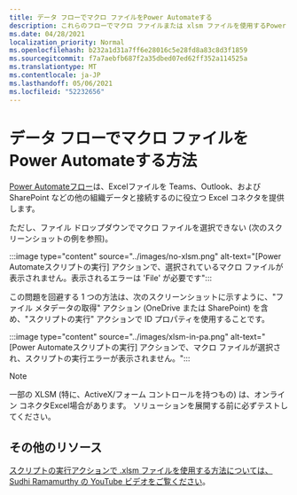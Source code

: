 ```yaml
---
title: データ フローでマクロ ファイルをPower Automateする
description: これらのフローでマクロ ファイルまたは xlsm ファイルを使用するPower Automateします。
ms.date: 04/28/2021
localization_priority: Normal
ms.openlocfilehash: b232a1d31a7ff6e28016c5e28fd8a83c8d3f1859
ms.sourcegitcommit: f7a7aebfb687f2a35dbed07ed62ff352a114525a
ms.translationtype: MT
ms.contentlocale: ja-JP
ms.lasthandoff: 05/06/2021
ms.locfileid: "52232656"
---
```

# <a name="how-to-use-macro-files-in-power-automate-flows"></a>データ フローでマクロ ファイルをPower Automateする方法

[Power Automateフロー](https://flow.microsoft.com/)は、Excel[](https://flow.microsoft.com/connectors/shared_excelonlinebusiness/excel-online-business/)ファイルを Teams、Outlook、および SharePoint などの他の組織データと接続するのに役立つ Excel コネクタを提供します。

ただし、ファイル ドロップダウンでマクロ ファイルを選択できない (次のスクリーンショットの例を参照)。

:::image type="content" source="../images/no-xlsm.png" alt-text="[Power Automateスクリプトの実行] アクションで、選択されているマクロ ファイルが表示されません。表示されるエラーは 'File' が必要です":::

この問題を回避する 1 つの方法は、次のスクリーンショットに示すように、"ファイル メタデータの取得" アクション (OneDrive または SharePoint) を含め、"スクリプトの実行" アクションで ID プロパティを使用することです。

:::image type="content" source="../images/xlsm-in-pa.png" alt-text="[Power Automateスクリプトの実行] アクションで、マクロ ファイルが選択され、スクリプトの実行エラーが表示されません。":::

> [!NOTE]
> 一部の XLSM (特に、ActiveX/フォーム コントロールを持つもの) は、オンライン コネクタExcel場合があります。 ソリューションを展開する前に必ずテストしてください。

## <a name="other-resources"></a>その他のリソース

[スクリプトの実行アクションで .xlsm ファイルを使用する方法については、Sudhi Ramamurthy の YouTube ビデオをご覧ください](https://youtu.be/o-H9BbywJQQ)。
